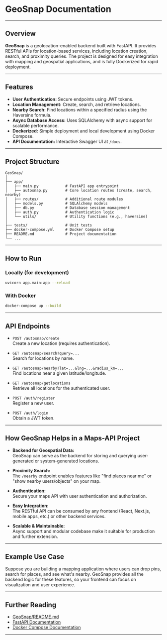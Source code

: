 # GeoSnap Documentation

---

## Overview

**GeoSnap** is a geolocation-enabled backend built with FastAPI. It provides RESTful APIs for location-based services, including location creation, search, and proximity queries. The project is designed for easy integration with mapping and geospatial applications, and is fully Dockerized for rapid deployment.

---

## Features

- **User Authentication:** Secure endpoints using JWT tokens.
- **Location Management:** Create, search, and retrieve locations.
- **Nearby Search:** Find locations within a specified radius using the Haversine formula.
- **Async Database Access:** Uses SQLAlchemy with async support for scalable performance.
- **Dockerized:** Simple deployment and local development using Docker Compose.
- **API Documentation:** Interactive Swagger UI at `/docs`.

---

## Project Structure

```
GeoSnap/
│
├── app/
│   ├── main.py            # FastAPI app entrypoint
│   ├── autosnap.py        # Core location routes (create, search, nearby)
│   ├── routes/            # Additional route modules
│   ├── models.py          # SQLAlchemy models
│   ├── db.py              # Database session management
│   ├── auth.py            # Authentication logic
│   └── utils/             # Utility functions (e.g., haversine)
│
├── tests/                 # Unit tests
├── docker-compose.yml     # Docker Compose setup
├── README.md              # Project documentation
└── ...
```

---

## How to Run

### Locally (for development)

```bash
uvicorn app.main:app --reload
```

### With Docker

```bash
docker-compose up --build
```

---

## API Endpoints

- `POST /autosnap/create`  
  Create a new location (requires authentication).

- `GET /autosnap/search?query=...`  
  Search for locations by name.

- `GET /autosnap/nearby?lat=...&lng=...&radius_km=...`  
  Find locations near a given latitude/longitude.

- `GET /autosnap/getlocations`  
  Retrieve all locations for the authenticated user.

- `POST /auth/register`  
  Register a new user.

- `POST /auth/login`  
  Obtain a JWT token.

---

## How GeoSnap Helps in a Maps-API Project

- **Backend for Geospatial Data:**  
  GeoSnap can serve as the backend for storing and querying user-generated or system-generated locations.

- **Proximity Search:**  
  The `/nearby` endpoint enables features like "find places near me" or "show nearby users/objects" on your map.

- **Authentication:**  
  Secure your maps API with user authentication and authorization.

- **Easy Integration:**  
  The RESTful API can be consumed by any frontend (React, Next.js, mobile apps, etc.) or other backend services.

- **Scalable & Maintainable:**  
  Async support and modular codebase make it suitable for production and further extension.

---

## Example Use Case

Suppose you are building a mapping application where users can drop pins, search for places, and see what's nearby. GeoSnap provides all the backend logic for these features, so your frontend can focus on visualization and user experience.

---

## Further Reading

- [GeoSnap/README.md](GeoSnap/README.md)
- [FastAPI Documentation](https://fastapi.tiangolo.com/)
- [Docker Compose Documentation](https://docs.docker.com/compose/)

---